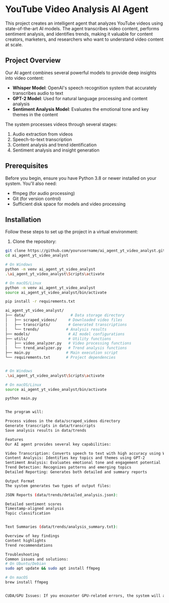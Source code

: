 # YouTube Video Analysis AI Agent

This project creates an intelligent agent that analyzes YouTube videos using state-of-the-art AI models. The agent transcribes video content, performs sentiment analysis, and identifies trends, making it valuable for content creators, marketers, and researchers who want to understand video content at scale.

## Project Overview

Our AI agent combines several powerful models to provide deep insights into video content:

- **Whisper Model**: OpenAI's speech recognition system that accurately transcribes audio to text
- **GPT-2 Model**: Used for natural language processing and content analysis
- **Sentiment Analysis Model**: Evaluates the emotional tone and key themes in the content

The system processes videos through several stages:
1. Audio extraction from videos
2. Speech-to-text transcription
3. Content analysis and trend identification
4. Sentiment analysis and insight generation

## Prerequisites

Before you begin, ensure you have Python 3.8 or newer installed on your system. You'll also need:

- ffmpeg (for audio processing)
- Git (for version control)
- Sufficient disk space for models and video processing

## Installation

Follow these steps to set up the project in a virtual environment:

1. Clone the repository:
```bash
git clone https://github.com/yourusername/ai_agent_yt_video_analyst.git
cd ai_agent_yt_video_analyst

# On Windows
python -m venv ai_agent_yt_video_analyst
.\ai_agent_yt_video_analyst\Scripts\activate

# On macOS/Linux
python -m venv ai_agent_yt_video_analyst
source ai_agent_yt_video_analyst/bin/activate

pip install -r requirements.txt

ai_agent_yt_video_analyst/
├── data/                    # Data storage directory
│   ├── scraped_videos/     # Downloaded video files
│   ├── transcripts/        # Generated transcriptions
│   └── trends/            # Analysis results
├── models/                 # AI model configurations
├── utils/                  # Utility functions
│   ├── video_analyzer.py   # Video processing functions
│   └── trend_analyzer.py   # Trend analysis functions
├── main.py                # Main execution script
└── requirements.txt       # Project dependencies


# On Windows
.\ai_agent_yt_video_analyst\Scripts\activate

# On macOS/Linux
source ai_agent_yt_video_analyst/bin/activate

python main.py


The program will:

Process videos in the data/scraped_videos directory
Generate transcripts in data/transcripts
Save analysis results in data/trends

Features
Our AI agent provides several key capabilities:

Video Transcription: Converts speech to text with high accuracy using Whisper
Content Analysis: Identifies key topics and themes using GPT-2
Sentiment Analysis: Evaluates emotional tone and engagement potential
Trend Detection: Recognizes patterns and emerging topics
Detailed Reporting: Generates both detailed and summary reports

Output Format
The system generates two types of output files:

JSON Reports (data/trends/detailed_analysis.json):

Detailed sentiment scores
Timestamp-aligned analysis
Topic classification


Text Summaries (data/trends/analysis_summary.txt):

Overview of key findings
Content highlights
Trend recommendations

Troubleshooting
Common issues and solutions:
# On Ubuntu/Debian
sudo apt update && sudo apt install ffmpeg

# On macOS
brew install ffmpeg


CUDA/GPU Issues: If you encounter GPU-related errors, the system will automatically fall back to CPU processing.